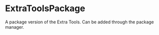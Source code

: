 # ExtraToolsPackage
A package version of the Extra Tools. Can be added through the package manager.
